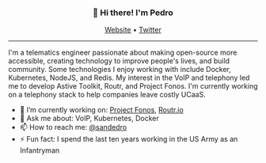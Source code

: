 
<h3 align="center">👋 Hi there! I'm Pedro</h3>
<p align="center">
  <a href="https://fonoster.com">Website</a> •
  <a href="https://twitter.com/sandedro">Twitter</a>
</p>

---
I'm a telematics engineer passionate about making open-source more accessible, creating technology to improve people's lives, and build community. Some technologies I enjoy working with include Docker, Kubernetes, NodeJS, and Redis. My interest in the VoIP and telephony led me to develop Astive Toolkit, Routr, and Project Fonos. I'm currently working on a telephony stack to help companies leave costly UCaaS. 

- 🔭 I’m currently working on: [Project Fonos](https://github.com/fonoster/fonos), [Routr.io](https://routr.io)
- 💬 Ask me about: VoIP, Kubernetes, Docker
- 📫 How to reach me: [@sandedro](https://twitter.com/sandedro)
- ⚡ Fun fact: I spend the last ten years working in the US Army as an Infantryman
